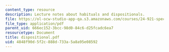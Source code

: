 ```yaml
---
content_type: resource
description: Lecture notes about habituals and dispositionals.
file: https://ol-ocw-studio-app-qa.s3.amazonaws.com/courses/24-921-special-topics-in-linguistics-genericity-spring-2007/4848f90d5f2c888d733a5a8a95e08592_dispositional.pdf
file_type: application/pdf
parent_uid: 666ec152-3bcc-98d0-84c6-d25fcadc6ea7
resourcetype: Document
title: dispositional.pdf
uid: 4848f90d-5f2c-888d-733a-5a8a95e08592
---
```

